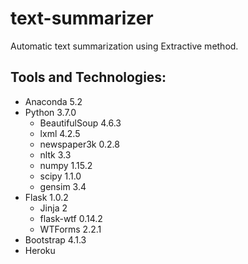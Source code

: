 # text-summarizer
Automatic text summarization using Extractive method.

## Tools and Technologies:
- Anaconda 5.2
- Python 3.7.0
    - BeautifulSoup 4.6.3
    - lxml 4.2.5
    - newspaper3k 0.2.8
    - nltk 3.3
    - numpy 1.15.2
    - scipy 1.1.0
    - gensim 3.4
- Flask 1.0.2
    - Jinja 2
    - flask-wtf 0.14.2 
    - WTForms 2.2.1
- Bootstrap 4.1.3
- Heroku


